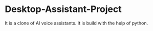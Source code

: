 # Desktop-Assistant-Project
It is a clone of AI voice assistants. It is build with the help of python.

